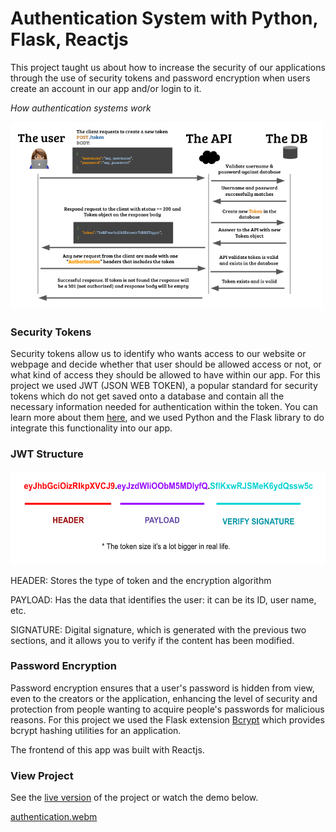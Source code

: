# Authentication System with Python, Flask, Reactjs

This project taught us about how to increase the security of our applications through the use of security tokens and password encryption when users create an account in our app and/or login to it. 

*How authentication systems work* 

<img src="https://github.com/breatheco-de/content/blob/master/src/assets/images/authentication-diagram.png?raw=true" alt="Autentication workflow" height="300px" width="500px"/>

### Security Tokens
Security tokens allow us to identify who wants access to our website or webpage and decide whether that user should be allowed access or not, or what kind of access they should be allowed to have within our app. For this project we used JWT (JSON WEB TOKEN), a popular standard for security tokens which do not get saved onto a database and contain all the necessary information needed for authentication within the token. You can learn more about them [here](https://jwt.io/introduction), and we used Python and the Flask library to do integrate this functionality into our app.

### JWT Structure
<img src="https://github.com/breatheco-de/content/blob/master/src/assets/images/jwt-token-structure.png?raw=true" alt="Autentication workflow" height="150px" width="550px"/>

HEADER: Stores the type of token and the encryption algorithm

PAYLOAD: Has the data that identifies the user: it can be its ID, user name, etc.

SIGNATURE: Digital signature, which is generated with the previous two sections, and it allows you to verify if the content has been modified.

### Password Encryption 
Password encryption ensures that a user's password is hidden from view, even to the creators or the application, enhancing the level of security and protection from people wanting to acquire people's passwords for malicious reasons. For this project we used the Flask extension [Bcrypt](https://flask-bcrypt.readthedocs.io/en/latest/) which provides bcrypt hashing utilities for an application.

The frontend of this app was built with Reactjs. 

### View Project 
See the [live version](https://4-geeks-authentication-system-with-python-flask-react-js.vercel.app/) of the project or watch the demo below.

[authentication.webm](https://github.com/gdwhittaker94/4Geeks_Authentication_system_with_Python_Flask_React.js/assets/105855731/38e88a1c-48ac-4295-a426-7a9a78147621)




